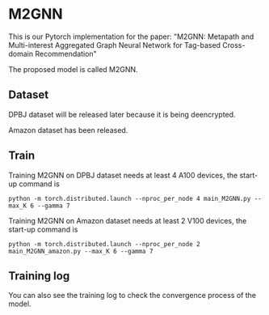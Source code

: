 # M2GNN
This is our Pytorch implementation for the paper: "M2GNN: Metapath and Multi-interest Aggregated Graph Neural Network for Tag-based Cross-domain Recommendation"

The proposed model is called M2GNN.
## Dataset
DPBJ dataset will be released later because it is being deencrypted.

Amazon dataset has been released.

## Train
Training M2GNN on DPBJ dataset needs at least 4 A100 devices, the start-up command is
~~~
python -m torch.distributed.launch --nproc_per_node 4 main_M2GNN.py --max_K 6 --gamma 7
~~~

Training M2GNN on Amazon dataset needs at least 2 V100 devices, the start-up command is
~~~
python -m torch.distributed.launch --nproc_per_node 2 main_M2GNN_amazon.py --max_K 6 --gamma 7
~~~

## Training log
You can also see the training log to check the convergence process of the model.
